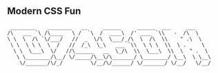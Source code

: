 ## Modern CSS Fun

```
 ________    ________   __     ______     ______  ___     ___
/\   ___ `\ /\____   \ /  `\  /  ____\  /' ____ `\\   -  /\  \
\ \  \  /\ `\/___/   //  _  \/\  \___/_/\  \  /\  \\    " .\  \
 \ \  \ \ \  \  /   //  /_\  \_\   ___ `\\  \ \ \  \\  \ .     \
  \ \  \___\  \/   //\______   __  \_/\  \\  \___\  \\  \  " .  \
   \ \________/\__/ \/_____/\__\/\_______/ \________/ \__\  \ \__\
    \/_______/\/_/         \/__/\/______/ \/_______/ \/__/   \/__/

```
<!--

**Here are some ideas to get you started:**

🙋‍♀️ A short introduction - what is your organization all about?
🌈 Contribution guidelines - how can the community get involved?
👩‍💻 Useful resources - where can the community find your docs? Is there anything else the community should know?
🍿 Fun facts - what does your team eat for breakfast?
🧙 Remember, you can do mighty things with the power of [Markdown](https://docs.github.com/github/writing-on-github/getting-started-with-writing-and-formatting-on-github/basic-writing-and-formatting-syntax)
-->
